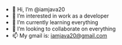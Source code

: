 - 👋 Hi, I’m @iamjava20
- 👀 I’m interested in work as a developer
- 🌱 I’m currently learning everything
- 💞️ I’m looking to collaborate on everything
- 📫 My gmail is: iamjava20@gmail.com

